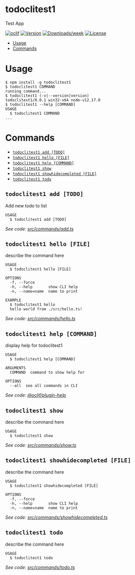 todoclitest1
============

Test App

[![oclif](https://img.shields.io/badge/cli-oclif-brightgreen.svg)](https://oclif.io)
[![Version](https://img.shields.io/npm/v/todoclitest1.svg)](https://npmjs.org/package/todoclitest1)
[![Downloads/week](https://img.shields.io/npm/dw/todoclitest1.svg)](https://npmjs.org/package/todoclitest1)
[![License](https://img.shields.io/npm/l/todoclitest1.svg)](https://github.com/hassan-ak/todo-cli/blob/master/package.json)

<!-- toc -->
* [Usage](#usage)
* [Commands](#commands)
<!-- tocstop -->
# Usage
<!-- usage -->
```sh-session
$ npm install -g todoclitest1
$ todoclitest1 COMMAND
running command...
$ todoclitest1 (-v|--version|version)
todoclitest1/0.0.1 win32-x64 node-v12.17.0
$ todoclitest1 --help [COMMAND]
USAGE
  $ todoclitest1 COMMAND
...
```
<!-- usagestop -->
# Commands
<!-- commands -->
* [`todoclitest1 add [TODO]`](#todoclitest1-add-todo)
* [`todoclitest1 hello [FILE]`](#todoclitest1-hello-file)
* [`todoclitest1 help [COMMAND]`](#todoclitest1-help-command)
* [`todoclitest1 show`](#todoclitest1-show)
* [`todoclitest1 showhidecompleted [FILE]`](#todoclitest1-showhidecompleted-file)
* [`todoclitest1 todo`](#todoclitest1-todo)

## `todoclitest1 add [TODO]`

Add new todo to list

```
USAGE
  $ todoclitest1 add [TODO]
```

_See code: [src/commands/add.ts](https://github.com/hassan-ak/todo-cli/blob/v0.0.1/src/commands/add.ts)_

## `todoclitest1 hello [FILE]`

describe the command here

```
USAGE
  $ todoclitest1 hello [FILE]

OPTIONS
  -f, --force
  -h, --help       show CLI help
  -n, --name=name  name to print

EXAMPLE
  $ todoclitest1 hello
  hello world from ./src/hello.ts!
```

_See code: [src/commands/hello.ts](https://github.com/hassan-ak/todo-cli/blob/v0.0.1/src/commands/hello.ts)_

## `todoclitest1 help [COMMAND]`

display help for todoclitest1

```
USAGE
  $ todoclitest1 help [COMMAND]

ARGUMENTS
  COMMAND  command to show help for

OPTIONS
  --all  see all commands in CLI
```

_See code: [@oclif/plugin-help](https://github.com/oclif/plugin-help/blob/v3.2.2/src/commands/help.ts)_

## `todoclitest1 show`

describe the command here

```
USAGE
  $ todoclitest1 show
```

_See code: [src/commands/show.ts](https://github.com/hassan-ak/todo-cli/blob/v0.0.1/src/commands/show.ts)_

## `todoclitest1 showhidecompleted [FILE]`

describe the command here

```
USAGE
  $ todoclitest1 showhidecompleted [FILE]

OPTIONS
  -f, --force
  -h, --help       show CLI help
  -n, --name=name  name to print
```

_See code: [src/commands/showhidecompleted.ts](https://github.com/hassan-ak/todo-cli/blob/v0.0.1/src/commands/showhidecompleted.ts)_

## `todoclitest1 todo`

describe the command here

```
USAGE
  $ todoclitest1 todo
```

_See code: [src/commands/todo.ts](https://github.com/hassan-ak/todo-cli/blob/v0.0.1/src/commands/todo.ts)_
<!-- commandsstop -->
